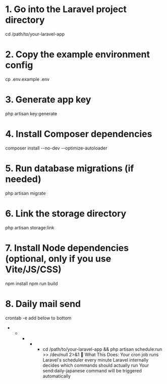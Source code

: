 # 1. Go into the Laravel project directory
cd /path/to/your-laravel-app

# 2. Copy the example environment config
cp .env.example .env

# 3. Generate app key
php artisan key:generate

# 4. Install Composer dependencies
composer install --no-dev --optimize-autoloader

# 5. Run database migrations (if needed)
php artisan migrate

# 6. Link the storage directory
php artisan storage:link

# 7. Install Node dependencies (optional, only if you use Vite/JS/CSS)
npm install
npm run build

# 8. Daily mail send
crontab -e
add below to bottom
* * * * * cd /path/to/your-laravel-app && php artisan schedule:run >> /dev/null 2>&1
🔄 What This Does:
    Your cron job runs Laravel's scheduler every minute
    Laravel internally decides which commands should actually run
    Your send:daily-japanese command will be triggered automatically